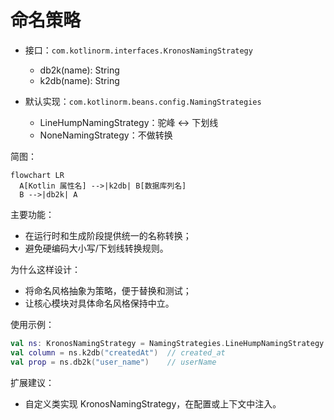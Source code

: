 # 命名策略

- 接口：`com.kotlinorm.interfaces.KronosNamingStrategy`
  - db2k(name): String
  - k2db(name): String

- 默认实现：`com.kotlinorm.beans.config.NamingStrategies`
  - LineHumpNamingStrategy：驼峰 <-> 下划线
  - NoneNamingStrategy：不做转换

简图：
```mermaid
flowchart LR
  A[Kotlin 属性名] -->|k2db| B[数据库列名]
  B -->|db2k| A
```

主要功能：
- 在运行时和生成阶段提供统一的名称转换；
- 避免硬编码大小写/下划线转换规则。

为什么这样设计：
- 将命名风格抽象为策略，便于替换和测试；
- 让核心模块对具体命名风格保持中立。

使用示例：
```kotlin
val ns: KronosNamingStrategy = NamingStrategies.LineHumpNamingStrategy
val column = ns.k2db("createdAt")  // created_at
val prop = ns.db2k("user_name")    // userName
```

扩展建议：
- 自定义类实现 KronosNamingStrategy，在配置或上下文中注入。
